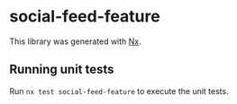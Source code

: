 # social-feed-feature

This library was generated with [Nx](https://nx.dev).

## Running unit tests

Run `nx test social-feed-feature` to execute the unit tests.
